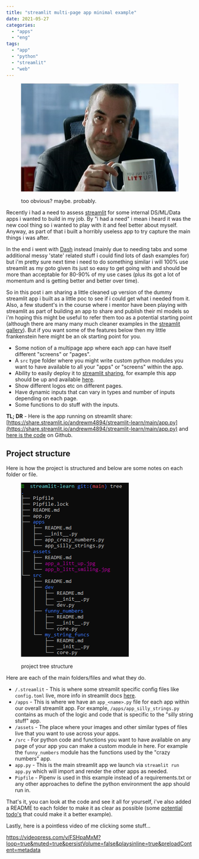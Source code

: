 ```yaml
---
title: "streamlit multi-page app minimal example"
date: 2021-05-27
categories: 
  - "apps"
  - "eng"
tags: 
  - "app"
  - "python"
  - "streamlit"
  - "web"
---
```


<figure>

![](/assets/images/2021-05-27-streamlit-multi-page-app-minimal-example/app_a_litt_up.jpg)

<figcaption>

too obvious? maybe. probably.

</figcaption>

</figure>

Recently i had a need to assess [streamlit](https://streamlit.io/) for some internal DS/ML/Data apps i wanted to build in my job. By "i had a need" i mean i heard it was the new cool thing so i wanted to play with it and feel better about myself. Anyway, as part of that i built a horribly useless app to try capture the main things i was after.

In the end i went with [Dash](https://plotly.com/dash/) instead (mainly due to needing tabs and some additional messy 'state' related stuff i could find lots of dash examples for) but i'm pretty sure next time i need to do something similar i will 100% use streamlit as my goto given its just so easy to get going with and should be more than acceptable for 80-90% of my use cases (plus its got a lot of momentum and is getting better and better over time).

So in this post i am sharing a little cleaned up version of the dummy streamlit app i built as a little poc to see if i could get what i needed from it. Also, a few student's in the course where i mentor have been playing with streamlit as part of building an app to share and publish their ml models so i'm hoping this might be useful to refer them too as a potential starting point (although there are many many much cleaner examples in the [streamlit gallery](https://streamlit.io/gallery)). But if you want some of the features below then my little frankenstein here might be an ok starting point for you.

- Some notion of a multipage app where each app can have itself different "screens" or "pages".
- A `src` type folder where you might write custom python modules you want to have available to all your "apps" or "screens" within the app.
- Ability to easily deploy it to [streamlit sharing](https://streamlit.io/sharing), for example this app should be up and available [here](https://share.streamlit.io/andrewm4894/streamlit-learn/main/app.py).
- Show different logos etc on different pages.
- Have dynamic inputs that can vary in types and number of inputs depending on each page.
- Some functions to do stuff with the inputs.

**TL; DR** - Here is the app running on streamlit share: [https://share.streamlit.io/andrewm4894/streamlit-learn/main/app.py](https://share.streamlit.io/andrewm4894/streamlit-learn/main/app.py) and [here is the code](https://github.com/andrewm4894/streamlit-learn) on Github.

## Project structure

Here is how the project is structured and below are some notes on each folder or file.

<figure>

![](/assets/images/2021-05-27-streamlit-multi-page-app-minimal-example/image.png)

<figcaption>

project tree structure

</figcaption>

</figure>

Here are each of the main folders/files and what they do.

- `/.streamlit` - This is where some streamlit specific config files like `config.toml` live, more info in streamlit docs [here](https://docs.streamlit.io/en/stable/streamlit_configuration.html).
- `/apps` - This is where we have an `app_<name>.py` file for each app within our overall streamlit app. For example, `/apps/app_silly_strings.py` contains as much of the logic and code that is specific to the "silly string stuff" app.
- `/assets` - The place where your images and other similar types of files live that you want to use across your apps.
- `/src` - For python code and functions you want to have available on any page of your app you can make a custom module in here. For example the `funny_numbers` module has the functions used by the "crazy numbers" app.
- `app.py` - This is the main streamlit app we launch via `streamlit run app.py` which will import and render the other apps as needed.
- `Pipfile` - Pipenv is used in this example instead of a requirements.txt or any other approaches to define the python environment the app should run in.

That's it, you can look at the code and see it all for yourself, i've also added a README to each folder to make it as clear as possible (some [potential todo's](https://github.com/andrewm4894/streamlit-learn#todo) that could make it a better example).

Lastly, here is a pointless video of me clicking some stuff...

https://videopress.com/v/FSHpaMxM?loop=true&muted=true&persistVolume=false&playsinline=true&preloadContent=metadata
